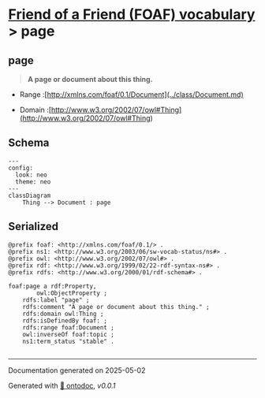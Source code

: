 # [Friend of a Friend (FOAF) vocabulary](../homepage.md) > page

## page

> **A page or document about this thing.**

- Range :[http://xmlns.com/foaf/0.1/Document](../class/Document.md)

- Domain :[http://www.w3.org/2002/07/owl#Thing](<http://www.w3.org/2002/07/owl#Thing>)

## Schema

```mermaid
---
config:
  look: neo
  theme: neo
---
classDiagram
    Thing --> Document : page
```


## Serialized

```ttl
@prefix foaf: <http://xmlns.com/foaf/0.1/> .
@prefix ns1: <http://www.w3.org/2003/06/sw-vocab-status/ns#> .
@prefix owl: <http://www.w3.org/2002/07/owl#> .
@prefix rdf: <http://www.w3.org/1999/02/22-rdf-syntax-ns#> .
@prefix rdfs: <http://www.w3.org/2000/01/rdf-schema#> .

foaf:page a rdf:Property,
        owl:ObjectProperty ;
    rdfs:label "page" ;
    rdfs:comment "A page or document about this thing." ;
    rdfs:domain owl:Thing ;
    rdfs:isDefinedBy foaf: ;
    rdfs:range foaf:Document ;
    owl:inverseOf foaf:topic ;
    ns1:term_status "stable" .


```

---

Documentation generated on 2025-05-02

Generated with [📑 ontodoc](https://github.com/StephaneBranly/ontodoc), *v0.0.1*
